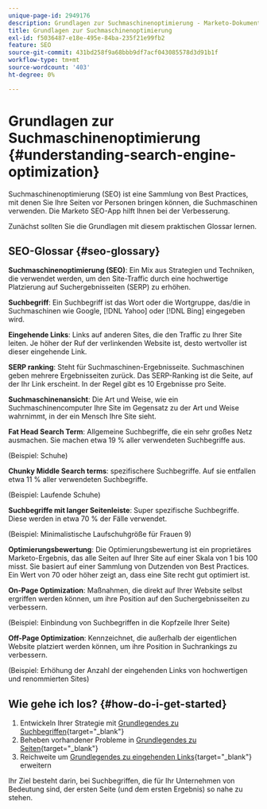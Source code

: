 ```yaml
---
unique-page-id: 2949176
description: Grundlagen zur Suchmaschinenoptimierung - Marketo-Dokumente - Produktdokumentation
title: Grundlagen zur Suchmaschinenoptimierung
exl-id: f5036487-e18e-495e-84ba-235f21e99fb2
feature: SEO
source-git-commit: 431bd258f9a68bbb9df7acf043085578d3d91b1f
workflow-type: tm+mt
source-wordcount: '403'
ht-degree: 0%

---
```


# Grundlagen zur Suchmaschinenoptimierung {#understanding-search-engine-optimization}

Suchmaschinenoptimierung (SEO) ist eine Sammlung von Best Practices, mit denen Sie Ihre Seiten vor Personen bringen können, die Suchmaschinen verwenden. Die Marketo SEO-App hilft Ihnen bei der Verbesserung.

Zunächst sollten Sie die Grundlagen mit diesem praktischen Glossar lernen.

## SEO-Glossar {#seo-glossary}

**Suchmaschinenoptimierung (SEO)**: Ein Mix aus Strategien und Techniken, die verwendet werden, um den Site-Traffic durch eine hochwertige Platzierung auf Suchergebnisseiten (SERP) zu erhöhen.

**Suchbegriff**: Ein Suchbegriff ist das Wort oder die Wortgruppe, das/die in Suchmaschinen wie Google, [!DNL Yahoo] oder [!DNL Bing] eingegeben wird.

**Eingehende Links**: Links auf anderen Sites, die den Traffic zu Ihrer Site leiten. Je höher der Ruf der verlinkenden Website ist, desto wertvoller ist dieser eingehende Link.

**SERP ranking**: Steht für Suchmaschinen-Ergebnisseite. Suchmaschinen geben mehrere Ergebnisseiten zurück. Das SERP-Ranking ist die Seite, auf der Ihr Link erscheint. In der Regel gibt es 10 Ergebnisse pro Seite.

**Suchmaschinenansicht**: Die Art und Weise, wie ein Suchmaschinencomputer Ihre Site im Gegensatz zu der Art und Weise wahrnimmt, in der ein Mensch Ihre Site sieht.

**Fat Head Search Term**: Allgemeine Suchbegriffe, die ein sehr großes Netz ausmachen. Sie machen etwa 19 % aller verwendeten Suchbegriffe aus.

(Beispiel: Schuhe)

**Chunky Middle Search terms**: spezifischere Suchbegriffe. Auf sie entfallen etwa 11 % aller verwendeten Suchbegriffe.

(Beispiel: Laufende Schuhe)

**Suchbegriffe mit langer Seitenleiste**: Super spezifische Suchbegriffe. Diese werden in etwa 70 % der Fälle verwendet.

(Beispiel: Minimalistische Laufschuhgröße für Frauen 9)

**Optimierungsbewertung**: Die Optimierungsbewertung ist ein proprietäres Marketo-Ergebnis, das alle Seiten auf Ihrer Site auf einer Skala von 1 bis 100 misst. Sie basiert auf einer Sammlung von Dutzenden von Best Practices. Ein Wert von 70 oder höher zeigt an, dass eine Site recht gut optimiert ist.

**On-Page Optimization**: Maßnahmen, die direkt auf Ihrer Website selbst ergriffen werden können, um ihre Position auf den Suchergebnisseiten zu verbessern.

(Beispiel: Einbindung von Suchbegriffen in die Kopfzeile Ihrer Seite)

**Off-Page Optimization**: Kennzeichnet, die außerhalb der eigentlichen Website platziert werden können, um ihre Position in Suchrankings zu verbessern.

(Beispiel: Erhöhung der Anzahl der eingehenden Links von hochwertigen und renommierten Sites)

## Wie gehe ich los? {#how-do-i-get-started}

1. Entwickeln Ihrer Strategie mit [Grundlegendes zu Suchbegriffen](/help/marketo/product-docs/additional-apps/seo/keywords/seo-understanding-keywords.md){target="_blank"}
1. Beheben vorhandener Probleme in [Grundlegendes zu Seiten](/help/marketo/product-docs/additional-apps/seo/pages/seo-understanding-pages.md){target="_blank"}
1. Reichweite um [Grundlegendes zu eingehenden Links](/help/marketo/product-docs/additional-apps/seo/inbound-links/seo-understanding-inbound-links.md){target="_blank"} erweitern

Ihr Ziel besteht darin, bei Suchbegriffen, die für Ihr Unternehmen von Bedeutung sind, der ersten Seite (und dem ersten Ergebnis) so nahe zu stehen.
